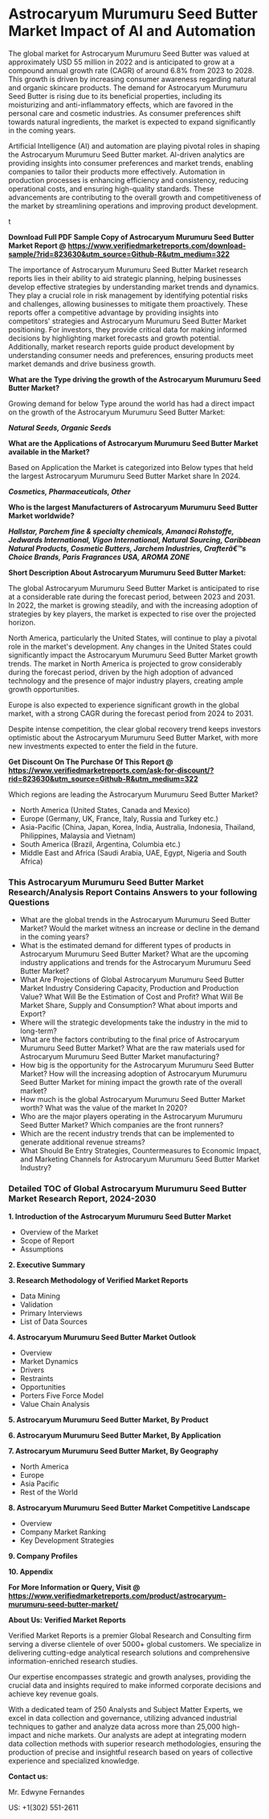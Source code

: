 <meta name="title" content="Global  Astrocaryum Murumuru Seed Butter Market Impact of AI and Automation"><meta name="description" content="  The global market for Astrocaryum Murumuru Seed Butter was valued at approximately USD 55 million in 2022 and is anticipated to grow at a compound annual growth rate"><meta name="title" content=" Astrocaryum Murumuru Seed Butter Market Size, Share, Scope, Trends, Growth, Opportunities, Analysis, Forecast"> <h1>Astrocaryum Murumuru Seed Butter Market Impact of AI and Automation</h1> <p>The global market for Astrocaryum Murumuru Seed Butter was valued at approximately USD 55 million in 2022 and is anticipated to grow at a compound annual growth rate (CAGR) of around 6.8% from 2023 to 2028. This growth is driven by increasing consumer awareness regarding natural and organic skincare products. The demand for Astrocaryum Murumuru Seed Butter is rising due to its beneficial properties, including its moisturizing and anti-inflammatory effects, which are favored in the personal care and cosmetic industries. As consumer preferences shift towards natural ingredients, the market is expected to expand significantly in the coming years.</p> <p>Artificial Intelligence (AI) and automation are playing pivotal roles in shaping the Astrocaryum Murumuru Seed Butter market. AI-driven analytics are providing insights into consumer preferences and market trends, enabling companies to tailor their products more effectively. Automation in production processes is enhancing efficiency and consistency, reducing operational costs, and ensuring high-quality standards. These advancements are contributing to the overall growth and competitiveness of the market by streamlining operations and improving product development.</p> t</p><p id="" class=""><strong>Download Full PDF Sample Copy of Astrocaryum Murumuru Seed Butter Market Report @ <a href="https://www.verifiedmarketreports.com/download-sample/?rid=823630&utm_source=Github-R&utm_medium=322" target="_blank">https://www.verifiedmarketreports.com/download-sample/?rid=823630&utm_source=Github-R&utm_medium=322</a></strong></p><p>The importance of&nbsp;Astrocaryum Murumuru Seed Butter Market research reports lies in their ability to aid strategic planning, helping businesses develop effective strategies by understanding market trends and dynamics. They play a crucial role in risk management by identifying potential risks and challenges, allowing businesses to mitigate them proactively. These reports offer a competitive advantage by providing insights into competitors' strategies and Astrocaryum Murumuru Seed Butter Market positioning. For investors, they provide critical data for making informed decisions by highlighting market forecasts and growth potential. Additionally, market research reports guide product development by understanding consumer needs and preferences, ensuring products meet market demands and drive business growth.</p><p><strong>What are the&nbsp;Type driving the growth of the Astrocaryum Murumuru Seed Butter Market?</strong></p><p id="" class="">Growing demand for below Type around the world has had a direct impact on the growth of the Astrocaryum Murumuru Seed Butter Market:</p><em><strong>Natural Seeds, Organic Seeds</strong></em></p><strong>What are the&nbsp;Applications&nbsp;of Astrocaryum Murumuru Seed Butter Market available in the Market?</strong></p><p id="" class="">Based on Application the Market is categorized into Below types that held the largest Astrocaryum Murumuru Seed Butter Market share In 2024.</p><em><strong>Cosmetics, Pharmaceuticals, Other</strong></em></p><strong>Who is the largest Manufacturers of Astrocaryum Murumuru Seed Butter Market worldwide?</strong></p><p><em><strong>Hallstar, Parchem fine & specialty chemicals, Amanaci Rohstoffe, Jedwards International, Vigon International, Natural Sourcing, Caribbean Natural Products, Cosmetic Butters, Jarchem Industries, Crafterâ€™s Choice Brands, Paris Fragrances USA, AROMA ZONE</strong></em></p><p id="" class=""><strong>Short Description About Astrocaryum Murumuru Seed Butter Market:</strong></p><p>The global Astrocaryum Murumuru Seed Butter Market is anticipated to rise at a considerable rate during the forecast period, between 2023 and 2031. In 2022, the market is growing steadily, and with the increasing adoption of strategies by key players, the market is expected to rise over the projected horizon.</p><p>North America, particularly the United States, will continue to play a pivotal role in the market's development. Any changes in the United States could significantly impact the Astrocaryum Murumuru Seed Butter Market growth trends. The market in North America is projected to grow considerably during the forecast period, driven by the high adoption of advanced technology and the presence of major industry players, creating ample growth opportunities.</p><p>Europe is also expected to experience significant growth in the global market, with a strong CAGR during the forecast period from 2024 to 2031.</p><p>Despite intense competition, the clear global recovery trend keeps investors optimistic about the Astrocaryum Murumuru Seed Butter Market, with more new investments expected to enter the field in the future.</p><p id="" class=""><strong>Get Discount On The Purchase Of This Report @ <a href="https://www.verifiedmarketreports.com/ask-for-discount/?rid=823630&utm_source=Github-R&utm_medium=322" target="_blank">https://www.verifiedmarketreports.com/ask-for-discount/?rid=823630&utm_source=Github-R&utm_medium=322</a></strong></p>Which regions are leading the Astrocaryum Murumuru Seed Butter Market?</p><ul><li>North America (United States, Canada and Mexico)</li><li>Europe (Germany, UK, France, Italy, Russia and Turkey etc.)</li><li>Asia-Pacific (China, Japan, Korea, India, Australia, Indonesia, Thailand, Philippines, Malaysia and Vietnam)</li><li>South America (Brazil, Argentina, Columbia etc.)</li><li>Middle East and Africa (Saudi Arabia, UAE, Egypt, Nigeria and South Africa)</li></ul><h3 id="" class="">This Astrocaryum Murumuru Seed Butter Market Research/Analysis Report Contains Answers to your following Questions</h3><ul><li>What are the global trends in the Astrocaryum Murumuru Seed Butter Market? Would the market witness an increase or decline in the demand in the coming years?</li><li>What is the estimated demand for different types of products in Astrocaryum Murumuru Seed Butter Market? What are the upcoming industry applications and trends for the Astrocaryum Murumuru Seed Butter Market?</li><li>What Are Projections of Global Astrocaryum Murumuru Seed Butter Market Industry Considering Capacity, Production and Production Value? What Will Be the Estimation of Cost and Profit? What Will Be Market Share, Supply and Consumption? What about imports and Export?</li><li>Where will the strategic developments take the industry in the mid to long-term?</li><li>What are the factors contributing to the final price of Astrocaryum Murumuru Seed Butter Market? What are the raw materials used for Astrocaryum Murumuru Seed Butter Market manufacturing?</li><li>How big is the opportunity for the Astrocaryum Murumuru Seed Butter Market? How will the increasing adoption of Astrocaryum Murumuru Seed Butter Market for mining impact the growth rate of the overall market?</li><li>How much is the global Astrocaryum Murumuru Seed Butter Market worth? What was the value of the market In 2020?</li><li>Who are the major players operating in the Astrocaryum Murumuru Seed Butter Market? Which companies are the front runners?</li><li>Which are the recent industry trends that can be implemented to generate additional revenue streams?</li><li>What Should Be Entry Strategies, Countermeasures to Economic Impact, and Marketing Channels for Astrocaryum Murumuru Seed Butter Market Industry?</li></ul><h3 id="" class="">Detailed TOC of Global Astrocaryum Murumuru Seed Butter Market Research Report, 2024-2030</h3><p id="" class=""><strong>1. Introduction of the Astrocaryum Murumuru Seed Butter Market</strong></p><ul><li>Overview of the Market</li><li>Scope of Report</li><li>Assumptions</li></ul><p id="" class=""><strong>2. Executive Summary</strong></p><p id="" class=""><strong>3. Research Methodology of Verified Market Reports</strong></p><ul><li>Data Mining</li><li>Validation</li><li>Primary Interviews</li><li>List of Data Sources</li></ul><p id="" class=""><strong>4. Astrocaryum Murumuru Seed Butter Market Outlook</strong></p><ul><li>Overview</li><li>Market Dynamics</li><li>Drivers</li><li>Restraints</li><li>Opportunities</li><li>Porters Five Force Model</li><li>Value Chain Analysis</li></ul><p id="" class=""><strong>5. Astrocaryum Murumuru Seed Butter Market, By Product</strong></p><p id="" class=""><strong>6. Astrocaryum Murumuru Seed Butter Market, By Application</strong></p><p id="" class=""><strong>7. Astrocaryum Murumuru Seed Butter Market, By Geography</strong></p><ul><li>North America</li><li>Europe</li><li>Asia Pacific</li><li>Rest of the World</li></ul><p id="" class=""><strong>8. Astrocaryum Murumuru Seed Butter Market Competitive Landscape</strong></p><ul><li>Overview</li><li>Company Market Ranking</li><li>Key Development Strategies</li></ul><p id="" class=""><strong>9. Company Profiles</strong></p><p id="" class=""><strong>10. Appendix</strong></p><p id="" class=""><strong>For More Information or Query, Visit @ <a href="https://www.verifiedmarketreports.com/product/astrocaryum-murumuru-seed-butter-market/" target="_blank">https://www.verifiedmarketreports.com/product/astrocaryum-murumuru-seed-butter-market/</a></strong></p><p id="" class=""><strong>About Us: Verified Market Reports</strong></p><p id="" class="">Verified Market Reports is a premier Global Research and Consulting firm serving a diverse clientele of over 5000+ global customers. We specialize in delivering cutting-edge analytical research solutions and comprehensive information-enriched research studies.</p><p id="" class="">Our expertise encompasses strategic and growth analyses, providing the crucial data and insights required to make informed corporate decisions and achieve key revenue goals.</p><p id="" class="">With a dedicated team of 250 Analysts and Subject Matter Experts, we excel in data collection and governance, utilizing advanced industrial techniques to gather and analyze data across more than 25,000 high-impact and niche markets. Our analysts are adept at integrating modern data collection methods with superior research methodologies, ensuring the production of precise and insightful research based on years of collective experience and specialized knowledge.</p><p id="" class=""><strong>Contact us:</strong></p><p id="" class="">Mr. Edwyne Fernandes</p><p id="" class="">US: +1(302) 551-2611</p>